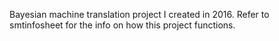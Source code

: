 Bayesian machine translation project I created in 2016. Refer to smtinfosheet for the info on how this project functions.
